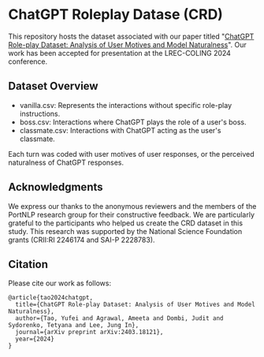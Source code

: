 # ChatGPT Roleplay Datase (CRD)
This repository hosts the dataset associated with our paper titled "[ChatGPT Role-play Dataset: Analysis of User Motives and Model Naturalness](https://arxiv.org/abs/2403.18121)". Our work has been accepted for presentation at the LREC-COLING 2024 conference.

## Dataset Overview
- vanilla.csv: Represents the interactions without specific role-play instructions.
- boss.csv: Interactions where ChatGPT plays the role of a user's boss.
- classmate.csv: Interactions with ChatGPT acting as the user's classmate.
  
Each turn was coded with user motives of user responses, or the perceived naturalness of ChatGPT responses.

## Acknowledgments
We express our thanks to the anonymous reviewers and the members of the PortNLP research group for their constructive feedback. We are particularly grateful to the participants who helped us create the CRD dataset in this study. This research was supported by the National Science Foundation grants (CRII:RI 2246174 and SAI-P 2228783).

## Citation
Please cite our work as follows:
```
@article{tao2024chatgpt,
  title={ChatGPT Role-play Dataset: Analysis of User Motives and Model Naturalness},
  author={Tao, Yufei and Agrawal, Ameeta and Dombi, Judit and Sydorenko, Tetyana and Lee, Jung In},
  journal={arXiv preprint arXiv:2403.18121},
  year={2024}
}
```

